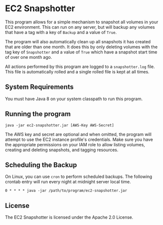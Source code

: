 # EC2 Snapshotter

This program allows for a simple mechanism to snapshot all volumes in your EC2 environment. 
This can run on any server, but will backup any volumes that have a tag with a key of `Backup` 
and a value of `True`.

The program will also automatically clean up all snapshots it has created that are older than 
one month. It does this by only deleting volumes with the tag key of `Snapshotter` and a value 
of `True` which have a snapshot start time of over one month ago.

All actions performed by this program are logged to a `snapshotter.log` file. This file is 
automatically rolled and a single rolled file is kept at all times.

## System Requirements

You must have Java 8 on your system classpath to run this program.

## Running the program

`java -jar ec2-snapshotter.jar [AWS-Key AWS-Secret]`

The AWS key and secret are optional and when omitted, the program will attempt to use the 
EC2 instance profile's credentials. Make sure you have the appropriate permissions on your 
IAM role to allow listing volumes, creating and deleting snapshots, and tagging resources.

## Scheduling the Backup

On Linux, you can use `cron` to perform scheduled backups. The following crontab entry will 
run every night at midnight server local time.

`0 * * * * java -jar /path/to/program/ec2-snapshotter.jar`

## License

The EC2 Snapshotter is licensed under the Apache 2.0 License.